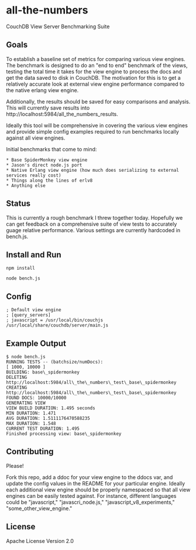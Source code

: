 # all-the-numbers

CouchDB View Server Benchmarking Suite

## Goals

To establish a baseline set of metrics for comparing various view engines. The
benchmark is designed to do an "end to end" benchmark of the views, testing the
total time it takes for the view engine to process the docs and get the data
saved to disk in CouchDB. The motivation for this is to get a relatively
accurate look at external view engine performance compared to the native erlang
view engine.

Additionally, the results should be saved for easy comparisons and analysis. This will currently save results into http://localhost:5984/all\_the\_numbers\_results.

Ideally this tool will be comprehensive in covering the various view engines and provide simple config examples required to run benchmarks locally against all view engines.

Initial benchmarks that come to mind:

    * Base SpiderMonkey view engine
    * Jason's direct node.js port
    * Native Erlang view engine (how much does serializing to external services really cost)
    * Things along the lines of erlv8
    * Anything else

## Status

This is currently a rough benchmark I threw together today. Hopefully we can
get feedback on a comprehensive suite of view tests to accurately guage
relative performance. Various settings are currently hardcoded in bench.js.

## Install and Run

    npm install

    node bench.js

## Config

    ; Default view engine
    ; [query_servers]
    ; javascript = /usr/local/bin/couchjs /usr/local/share/couchdb/server/main.js

## Example Output

    $ node bench.js
    RUNNING TESTS -- (batchsize/numDocs):
    [ 1000, 10000 ]
    BUILDING: base\_spidermonkey
    DELETING http://localhost:5984/all\_the\_numbers\_test\_base\_spidermonkey
    CREATING http://localhost:5984/all\_the\_numbers\_test\_base\_spidermonkey
    FOUND DOCS: 10000/10000
    GENERATING VIEW
    VIEW BUILD DURATION: 1.495 seconds
    MIN DURATION: 1.471
    AVG DURATION: 1.5111176470588235
    MAX DURATION: 1.548
    CURRENT TEST DURATION: 1.495
    Finished processing view: base\_spidermonkey

## Contributing

Please!

Fork this repo, add a ddoc for your view engine to the ddocs var, and update the config values in the README for your particular engine. Ideally each additional view engine should be properly namespaced so that all view engines can be easily tested against. For instance, different languages could be "javascript," "javascri\_node.js," "javascript\_v8\_experiments," "some\_other\_view\_engine."

## License

Apache License Version 2.0